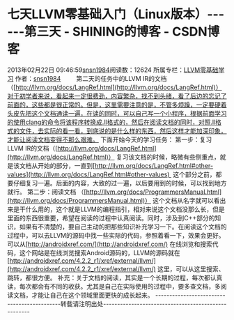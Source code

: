 # 七天LLVM零基础入门（Linux版本）------第三天 - SHINING的博客 - CSDN博客
2013年02月22日 09:46:59[snsn1984](https://me.csdn.net/snsn1984)阅读数：12624
所属专栏：[LLVM零基础学习](https://blog.csdn.net/column/details/llvm.html)
作者：[snsn1984](snsn1984)
        第二天的任务中的LLVM IR的文档（[http://llvm.org/docs/LangRef.html](http://llvm.org/docs/LangRef.html)）对于初学者来说，看起来一定很费劲，内容繁杂，找不到头绪，看了后边的忘记了前面的，这些都是很正常的。但是，这里需要注意的是，不管多烦躁，一定要硬着头皮先把这个文档通读一遍，在读的同时，可以自己写一个小程序，根据前面学习的使用clang的命令将该程序转换成.ll格式的，然后在阅读文档的同时，对照.ll格式的文件，去实际的看一看，到底说的是什么样的东西，然后这样才能加深印象，才能让阅读文档变得不那么艰难。
下面开始今天的学习任务：
第一步：复习LLVM IR的文档（[http://llvm.org/docs/LangRef.html](http://llvm.org/docs/LangRef.html)）
复习该文档的时候，略微有些侧重点，就是该文档从开始的部分，一直到[http://llvm.org/docs/LangRef.html#other-values](http://llvm.org/docs/LangRef.html#other-values)  这个部分之前，都要仔细复习一遍。后面的内容，大致的过一遍，以后要用到的时候，可以找到地方就行。
第二步：阅读文档 （[http://llvm.org/docs/ProgrammersManual.html](http://llvm.org/docs/ProgrammersManual.html)）
这个文档从名字就可以看出来是干什么用的，这个就是LLVM的编程指引，相对来说这个文档没那么长，但是里面的东西很重要，希望在阅读的过程中认真阅读。同时，涉及到C++部分的知识，如果有不清楚的，要自己主动的把那些知识补充学习一下。在阅读这个文档的过程中，可以去LLVM的源码中找一些实际的代码，参照着看一下，效果会更好。可以从[http://androidxref.com/](http://androidxref.com/) 在线浏览和搜索代码，这个网站是在线浏览搜索Android源码的，LLVM的源码就在[http://androidxref.com/4.2.2_r1/xref/external/llvm/](http://androidxref.com/4.2.2_r1/xref/external/llvm/)
 这里，可以从这里搜索、跳转，都很方便。
补充：关于文档的阅读，其实是一个长期的过程，每次都认真读，每次都会有不同的收获。尤其是自己在实际使用的过程中，要多查文档，多阅读文档，才能让自己在这个领域里面更快的成长起来。
--------------------------------------------转载请注明出处----------------------------------------------------
